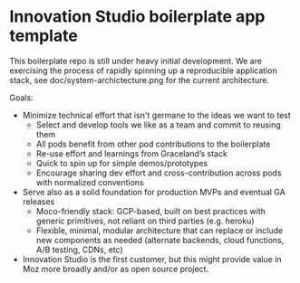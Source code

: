 # Innovation Studio boilerplate app template

This boilerplate repo is still under heavy initial development. We are
exercising the process of rapidly spinning up a reproducible application stack,
see doc/system-archictecture.png for the current architecture.

Goals:
- Minimize technical effort that isn't germane to the ideas we want to test
  - Select and develop tools we like as a team and commit to reusing them
  - All pods benefit from other pod contributions to the boilerplate
  - Re-use effort and learnings from Graceland’s stack
  - Quick to spin up for simple demos/prototypes
  - Encourage sharing dev effort and cross-contribution across pods with
    normalized conventions
- Serve also as a solid foundation for production MVPs and eventual GA releases
  - Moco-friendly stack: GCP-based, built on best practices with generic
    primitives, not reliant on third parties (e.g. heroku)
  - Flexible, minimal, modular architecture that can replace or include new
    components as needed (alternate backends, cloud functions, A/B testing,
    CDNs, etc)
- Innovation Studio is the first customer, but this might provide value in Moz
  more broadly and/or as open source project.

